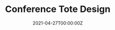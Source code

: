 ---
title: Conference Tote Design
Summary: I combined AI-generated art ({{< staticref "https://openai.com/dall-e-2/" "newtab" >}}DALL-E-2{{< /staticref >}}), Illustrator, and many prompt attempts. Winning prompt “Brain hot-air balloon floating over the skyline of Philadelphia, children’s illustration""
tags:
  - Research
date: '2021-04-27T00:00:00Z'



# Optional external URL for project (replaces project detail page).
external_link: ''

image:
  caption: 'Totebag'
  focal_point: Smart



# Slides (optional).
#   Associate this project with Markdown slides.
#   Simply enter your slide deck's filename without extension.
#   E.g. `slides = "example-slides"` references `content/slides/example-slides.md`.
#   Otherwise, set `slides = ""`.
slides: = ""
---